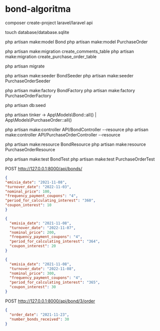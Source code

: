 # bond-algoritma
composer create-project laravel/laravel api

touch database/database.sqlite

php artisan make:model Bond
php artisan make:model PurchaseOrder

php artisan make:migration create_comments_table
php artisan make:migration create_purchase_order_table

php artisan migrate

php artisan make:seeder BondSeeder
php artisan make:seeder PurchaseOrderSeeder

php artisan make:factory BondFactory
php artisan make:factory PurchaseOrderFactory

php artisan db:seed

php artisan tinker -> App\Models\Bond::all() | App\Models\PurchaseOrder::all()


php artisan make:controller API/BondController --resource
php artisan make:controller API/PurchaseOrderController --resource

php artisan make:resource BondResource
php artisan make:resource PurchaseOrderResource


php artisan make:test BondTest
php artisan make:test PurchaseOrderTest


POST http://127.0.0.1:8000/api/bonds/
```json
{
"emisia_date": "2021-11-08",
"turnover_date": "2022-11-03",
"nominal_price": 100,
"frequency_payment_coupons": "4",
"period_for_calculating_interest": "360",
"coupon_interest": 10
}

{
  "emisia_date": "2021-11-08",
  "turnover_date": "2022-11-07",
  "nominal_price": 200,
  "frequency_payment_coupons": "4",
  "period_for_calculating_interest": "364",
  "coupon_interest": 20
}

{
  "emisia_date": "2021-11-08",
  "turnover_date": "2022-11-08",
  "nominal_price": 300,
  "frequency_payment_coupons": "4",
  "period_for_calculating_interest": "365",
  "coupon_interest": 30
}
```

POST http://127.0.0.1:8000/api/bond/3/order
```json
{
  "order_date": "2021-11-23",
  "number_bonds_received": 30
}
```